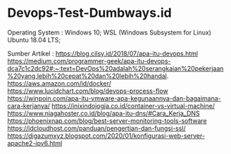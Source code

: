 # Devops-Test-Dumbways.id

Operating System : 
Windows 10;
WSL (Windows Subsystem for Linux) Ubuntu 18.04 LTS;

Sumber Artikel :
https://blog.cilsy.id/2018/07/apa-itu-devops.html
https://medium.com/programmer-geek/apa-itu-devops-dca7c1c2dc92#:~:text=DevOps%20adalah%20serangkaian%20pekerjaan%20yang,lebih%20cepat%20dan%20lebih%20handal.
https://aws.amazon.com/id/docker/
https://www.lucidchart.com/blog/devops-process-flow
https://winpoin.com/apa-itu-vmware-apa-kegunaannya-dan-bagaimana-cara-kerjanya/
https://inixindojogja.co.id/container-vs-virtual-machine/
https://www.niagahoster.co.id/blog/apa-itu-dns/#Cara_Kerja_DNS
https://phoenixnap.com/blog/best-server-monitoring-tools-software
https://idcloudhost.com/panduan/pengertian-dan-fungsi-ssl/
https://digazumxyz.blogspot.com/2020/01/konfigurasi-web-server-apache2-ipv6.html
